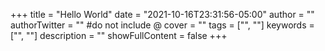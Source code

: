 +++
title = "Hello World"
date = "2021-10-16T23:31:56-05:00"
author = ""
authorTwitter = "" #do not include @
cover = ""
tags = ["", ""]
keywords = ["", ""]
description = ""
showFullContent = false
+++
